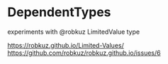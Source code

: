 # DependentTypes

experiments with @robkuz LimitedValue type

https://robkuz.github.io/Limited-Values/
https://github.com/robkuz/robkuz.github.io/issues/6